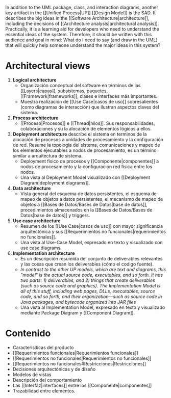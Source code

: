 In addition to the UML package, class, and interaction diagrams, another key artifact in the [[Unified Process|UP]] [[Design Model]] is the SAD. It describes the big ideas in the [[Software Architecture|architecture]], including the decisions of [[Architecture analysis|architectural analysis]]. Practically, it is a learning aid for developers who need to understand the essential ideas of the system.
Therefore, it should be written with this audience and goal in mind: What do I need to say (and draw in the UML) that will quickly help someone understand the major ideas in this system?

# Architectural views
1. **Logical architecture**
	- Organización conceptual del software en términos de las [[Layers|capas]], subsistemas, paquetes, [[Framework|frameworks]], clases e interfaces más importantes.
	- Muestra realización de [[Use Case|casos de uso]] sobresalientes (como diagramas de interacción) que ilustran aspectos claves del sistema.
2. **Process architecture**
	- [[Proceso|Procesos]] e [[Thread|hilos]]. Sus responsabilidades, colaboraciones y su la alocación de elementos lógicos a ellos.
3. **Deployment architecture** describe el sistema en terminos de la alocación de procesos a unidades de procesamiento y la configuración de red. Resume la topología del sistema, comunicaciones y mapeo de los elementos ejecutables a nodos de procesamiento, es un término similar a arquitectura de sistema.
	- Deployment físico de procesos y [[Componente|componentes]] a nodos de procesamiento y la configuración red física entre los nodos.
	- Una vista al Deployment Model visualizado con [[Deployment Diagram|deployment diagrams]].
4. **Data architecture**
	- Vista general del esquema de datos persistentes, el esquema de mapeo de objetos a datos persistentes, el mecanismo de mapeo de objetos a [[Bases de Datos/Bases de Datos|base de datos]], procedimientos almacenados en la [[Bases de Datos/Bases de Datos|base de datos]] y triggers.
5. **Use case architecture**
	- Resumen de los [[Use Case|casos de uso]] con mayor significancia arquitectónica y sus [[Requerimientos no funcionales|requerimientos no funcionales]].
	- Una vista al Use-Case Model, expresado en texto y visualizado con use case diagrams.
6. **Implementation architecture**
	- Es un descripción resumida del conjunto de deliverables relevantes y las cosas que crean los deliverables (cómo el codigo fuente).
	- *In contrast to the other UP models, which are text and diagrams, this "model" is the actual source code, executables, and so forth. It has two parts: 1) deliverables, and 2) things that create deliverables (such as source code and graphics). The Implementation Model is all of this stuff, including web pages, DLLs, executables, source code, and so forth, and their organization—such as source code in Java packages, and bytecode organized into JAR files*
	- Una vista al Implementation Model, expresado en texto y visualizado mediante Package Diagram y [[Component Diagram]].

# Contenido
- Caracterísiticas del producto
- [[Requerimientos funcionales|Requerimientos funcionales]]
- [[Requerimientos no funcionales|Requerimientos no funcionales]]
- [[Requerimientos no funcionales#Restricciones|Restricciones]]
- Decisiones arquitectónicas y de diseño
- Modelos de vistas
- Descripción del comportamiento
- Las [[Interfaz|interfaces]] entre los [[Componente|componentes]]
- Trazabilidad entre elementos.